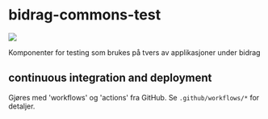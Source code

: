 # bidrag-commons-test

 ![](https://github.com/navikt/bidrag-commons-test/workflows/maven%20deploy/badge.svg)

Komponenter for testing som brukes på tvers av applikasjoner under bidrag

## continuous integration and deployment

Gjøres med 'workflows' og 'actions' fra GitHub. Se `.github/workflows/*` for detaljer. 

